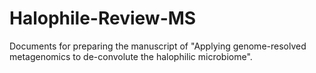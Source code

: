# Halophile-Review-MS
Documents for preparing the manuscript of "Applying genome-resolved metagenomics to de-convolute the halophilic microbiome".
